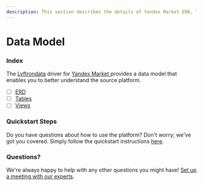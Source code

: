 ```yaml
---
description: This section describes the details of Yandex Market ERD, Tables, and Views.
---
```


# Data Model

### Index

The  [Lyftrondata](https://www.lyftrondata.com/) driver for [Yandex Market](https://www.lyftrondata.com/integration/yandex-market/)[ ](https://www.lyftrondata.com/integration/yandex-market/)provides a data model that enables you to better understand the source platform.

* [ ] [ERD](../../../marketing-analytics/yandex-market/data-model/erd.md)
* [ ] [Tables](../../../marketing-analytics/yandex-market/data-model/tables.md)
* [ ] [Views](../../../marketing-analytics/yandex-market/data-model/views.md)

### Quickstart Steps

Do you have questions about how to use the platform? Don't worry; we've got you covered. Simply follow the quickstart instructions [here](../../../../quickstart-steps.md).

### Questions? <a href="#questions" id="questions"></a>

We're always happy to help with any other questions you might have! [Set up a meeting with our experts](https://www.lyftrondata.com/book-a-meeting/).

